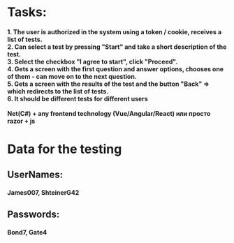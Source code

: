 <h1>Tasks:</h1>
<h4>1. The user is authorized in the system using a token / cookie, receives a list of tests.<br>
2. Can select a test by pressing "Start" and take a short description of the test.<br>
3. Select the checkbox "I agree to start", click "Proceed".<br>
4. Gets a screen with the first question and answer options, chooses one of them - can move on to the next question.<br>
5. Gets a screen with the results of the test and the button "Back" => which redirects to the list of tests.<br>
6. It should be different tests for different users<br>
<br>
Net(C#) + any frontend technology (Vue/Angular/React) или просто razor + js</h4>

<h1>Data for the testing</h1>
<h2>UserNames:</h2>
<h4>James007, ShteinerG42</h4>
<h2>Passwords:</h2>
<h4>Bond7, Gate4</h4>
